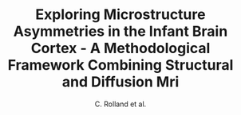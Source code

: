 ---
cat: gaia
subcat: architecture
bestof: false
author: C. Rolland et al.
title: Exploring Microstructure Asymmetries in the Infant Brain Cortex - A Methodological Framework Combining Structural and Diffusion Mri
year: 2019
type: inproceedings
url: https -//ieeexplore.ieee.org/abstract/document/8759421
doi: 10.1109/ISBI.2019.8759421
booktitle: 2019 IEEE 16th International Symposium on Biomedical Imaging (ISBI 2019)
---